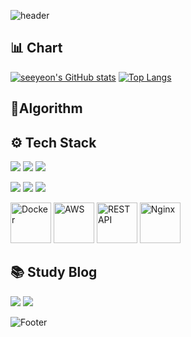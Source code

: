 ![header](https://capsule-render.vercel.app/api?type=waving&color=bffe86&height=200&section=header&text=Good%20to%20see%20you%20%F0%9F%91%80)

## 📊 Chart </h2>

[![seeyeon's GitHub stats](https://github-readme-stats.vercel.app/api?username=seeyeon)](https://github.com/anuraghazra/github-readme-stats)
[![Top Langs](https://github-readme-stats.vercel.app/api/top-langs/?username=seeyeon&layout=compact)](https://github.com/anuraghazra/github-readme-stats)

## 📌Algorithm
 
## ⚙ Tech Stack</h2>

<p align="left">
  <img src="https://img.shields.io/badge/java-007396?style=for-the-badge&logo=java&logoColor=white"/>
  <img src="https://img.shields.io/badge/mysql-4479A1?style=for-the-badge&logo=mysql&logoColor=white"/>
  <img src="https://img.shields.io/badge/springboot-6DB33F?style=for-the-badge&logo=springboot&logoColor=white"/>
</p>

<p align="left">
  <img src="https://img.shields.io/badge/linux-FCC624?style=for-the-badge&logo=linux&logoColor=black">
  <img src="https://img.shields.io/badge/github-181717?style=for-the-badge&logo=github&logoColor=white">
  <img src="https://img.shields.io/badge/git-F05032?style=for-the-badge&logo=git&logoColor=white">
</p>

<p align="left">
  <img src="https://techstack-generator.vercel.app/docker-icon.svg" alt="Docker" width="65" height="65" />
  <img src="https://techstack-generator.vercel.app/aws-icon.svg" alt="AWS" width="65" height="65" />
  <img src="https://techstack-generator.vercel.app/restapi-icon.svg" alt="REST API" width="65" height="65" />
  <img src="https://techstack-generator.vercel.app/nginx-icon.svg" alt="Nginx" width="65" height="65" />
</p>




## 📚 Study Blog </h2>

<a href="https://velog.io/@se_kite"><img src="https://img.shields.io/badge/Velog-3DDC84?style=flat-square&logo=Blogger&logoColor=white"/></a>
<a href="https://github.com/orgs/bbackendStudy/repositories"><img src="https://img.shields.io/badge/study-3fbdf7?style=flat-square&logo=Blogger&logoColor=white"/></a>


![Footer](https://capsule-render.vercel.app/api?type=waving&color=bffe86&height=200&section=footer)

<!--
**seeyeon/seeyeon** is a ✨ _special_ ✨ repository because its `README.md` (this file) appears on your GitHub profile.

Here are some ideas to get you started:

- 🔭 I’m currently working on ...
- 🌱 I’m currently learning ...
- 👯 I’m looking to collaborate on ...
- 🤔 I’m looking for help with ...
- 💬 Ask me about ...
- 📫 How to reach me: ...
- 😄 Pronouns: ...
- ⚡ Fun fact: ...
-->
